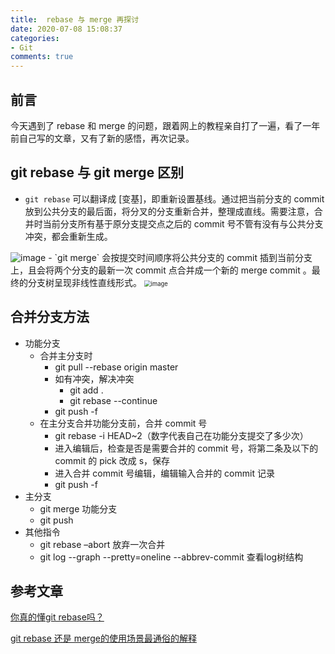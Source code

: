 ```yaml
---
title:  rebase 与 merge 再探讨
date: 2020-07-08 15:08:37
categories:
- Git
comments: true
---
```


## 前言

今天遇到了 rebase 和 merge 的问题，跟着网上的教程亲自打了一遍，看了一年前自己写的文章，又有了新的感悟，再次记录。

<!-- more -->



## git rebase 与 git merge 区别

- `git rebase` 可以翻译成 [变基]，即重新设置基线。通过把当前分支的 commit 放到公共分支的最后面，将分叉的分支重新合并，整理成直线。需要注意，合并时当前分支所有基于原分支提交点之后的 commit 号不管有没有与公共分支冲突，都会重新生成。 
<img src="https://img.youpin.mi-img.com/jianyu/b27e22cfabc255217b23eae787e959be.jpeg?w=332&amp;h=218" alt="image"  />
- `git merge` 会按提交时间顺序将公共分支的 commit 插到当前分支上，且会将两个分支的最新一次 commit 点合并成一个新的 merge commit 。最终的分支树呈现非线性直线形式。 
<img src="https://img.youpin.mi-img.com/jianyu/047c506c6ed7bc1895a285ec2bba5321.jpeg?w=584&amp;h=400" alt="image" style="zoom:67%;" />



## 合并分支方法

- 功能分支
    - 合并主分支时 
      - git pull --rebase origin master
      - 如有冲突，解决冲突
          - git add .
          - git rebase --continue
      - git push -f
    - 在主分支合并功能分支前，合并 commit 号
        - git rebase -i HEAD~2（数字代表自己在功能分支提交了多少次）
        - 进入编辑后，检查是否是需要合并的 commit 号，将第二条及以下的 commit 的 pick 改成 s，保存
        - 进入合并 commit 号编辑，编辑输入合并的 commit 记录 
        - git push -f
- 主分支
  - git merge 功能分支
  - git push
- 其他指令
    - git rebase –abort 放弃一次合并
    - git log --graph --pretty=oneline --abbrev-commit 查看log树结构



## 参考文章

[你真的懂git rebase吗？](https://www.jianshu.com/p/6960811ac89c)

[git rebase 还是 merge的使用场景最通俗的解释](https://www.jianshu.com/p/4079284dd970)

